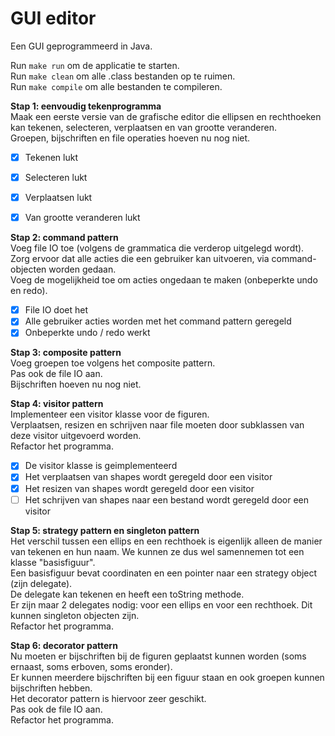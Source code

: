 # GUI editor

Een GUI geprogrammeerd in Java.

Run `make run` om de applicatie te starten.<br>
Run `make clean` om alle .class bestanden op te ruimen.<br>
Run `make compile` om alle bestanden te compileren.<br>

**Stap 1: eenvoudig tekenprogramma**<br>
Maak een eerste versie van de grafische editor die ellipsen en rechthoeken kan tekenen, selecteren, verplaatsen en van grootte veranderen.<br>
Groepen, bijschriften en file operaties hoeven nu nog niet.<br>
- [x] Tekenen lukt
- [x] Selecteren lukt
- [x] Verplaatsen lukt
- [x] Van grootte veranderen lukt



**Stap 2: command pattern**<br>
Voeg file IO toe (volgens de grammatica die verderop uitgelegd wordt).<br>
Zorg ervoor dat alle acties die een gebruiker kan uitvoeren, via command-objecten worden gedaan.<br> 
Voeg de mogelijkheid toe om acties ongedaan te maken (onbeperkte undo en redo).<br>
- [x] File IO doet het
- [x] Alle gebruiker acties worden met het command pattern geregeld
- [x] Onbeperkte undo / redo werkt

**Stap 3: composite pattern**<br>
Voeg groepen toe volgens het composite pattern.<br> 
Pas ook de file IO aan.<br>
Bijschriften hoeven nu nog niet.<br>

**Stap 4: visitor pattern**<br>
Implementeer een visitor klasse voor de figuren.<br>
Verplaatsen, resizen en schrijven naar file moeten door subklassen van deze visitor uitgevoerd worden.<br> 
Refactor het programma.<br>
- [x] De visitor klasse is geimplementeerd
- [x] Het verplaatsen van shapes wordt geregeld door een visitor
- [x] Het resizen van shapes wordt geregeld door een visitor
- [ ] Het schrijven van shapes naar een bestand wordt geregeld door een visitor

**Stap 5: strategy pattern en singleton pattern**<br>
Het verschil tussen een ellips en een rechthoek is eigenlijk alleen de manier van tekenen en hun naam. We kunnen ze dus wel samennemen tot een klasse "basisfiguur".<br>
Een basisfiguur bevat coordinaten en een pointer naar een strategy object (zijn delegate).<br>
De delegate kan tekenen en heeft een toString methode.<br>
Er zijn maar 2 delegates nodig: voor een ellips en voor een rechthoek. Dit kunnen singleton objecten zijn. <br>
Refactor het programma.<br>

**Stap 6: decorator pattern**<br>
Nu moeten er bijschriften bij de figuren geplaatst kunnen worden (soms ernaast, soms erboven, soms eronder).<br>
Er kunnen meerdere bijschriften bij een figuur staan en ook groepen kunnen bijschriften hebben.<br>
Het decorator pattern is hiervoor zeer geschikt.<br>
Pas ook de file IO aan.<br>
Refactor het programma.<br>
